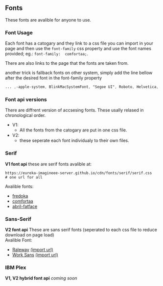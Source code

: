 ## Fonts
These fonts are avalible for anyone to use.
### Font Usage
Each font has a catogary and they link to a css file you can import in your page and then use the ```font-family``` css property and use the font names provided; eg.: ```font-family:  comfortaa;```.

There are also links to the page that the fonts are taken from.

another trick is fallback fonts on other system, simply add the line bellow after the desired font in the font-family property
```css
... ,-apple-system, BlinkMacSystemFont, "Segoe UI", Roboto, Helvetica, Arial, sans-serif, "Apple Color Emoji", "Segoe UI Emoji", "Segoe UI Symbol";
```
### Font api versions
There are diffrent version of accsesing fonts. These usally relased in chronological order.
- V1:
  - All the fonts from the catogary are put in one css file.
- V2:
  - these seperate each font individualy to their own files.
### Serif
**V1 font api**
these are serif fonts avalible at:
```
https://eureka-imagineee-server.github.io/cdn/fonts/serif/serif.css
# one url for all
```
Avalible fonts:
- [fredoka](https://fonts.google.com/specimen/Fredoka+One)
- [comfortaa](https://fonts.google.com/specimen/Comfortaa)
- [abril-fatface](https://fonts.google.com/specimen/Abril+Fatface)

### Sans-Serif
**V2 font api**
These are sans serif fonts (seperated to each css file to reduce download on page load)
<br>
Avalible Font:
- [Raleway](https://fonts.google.com/specimen/Raleway) [(import url)](https://eureka-imagineee-server.github.io/cdn/fonts/sans-serif/raleway.css)
- [Work Sans](https://fonts.google.com/specimen/Work+Sans) [(import url)](https://eureka-imagineee-server.github.io/cdn/fonts/sans-serif/work-sans.css)
### IBM Plex
**V1, V2 hybrid font api**
*coming soon*
